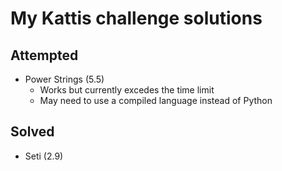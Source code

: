 # My Kattis challenge solutions

## Attempted
- Power Strings (5.5)
  - Works but currently excedes the time limit
  - May need to use a compiled language instead of Python

## Solved
- Seti (2.9)
